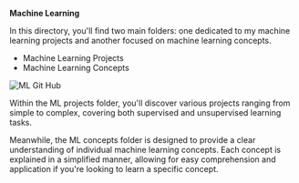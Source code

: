 **Machine Learning** 

In this directory, you'll find two main folders: one dedicated to my machine learning projects and another focused on machine learning concepts.

* Machine Learning Projects
* Machine Learning Concepts

![ML Git Hub](https://github.com/Abhilash-Jose/Machine_Learning/assets/115965454/349d6349-7e72-44de-8ee8-1b0b9246e622)

Within the ML projects folder, you'll discover various projects ranging from simple to complex, covering both supervised and unsupervised learning tasks.

Meanwhile, the ML concepts folder is designed to provide a clear understanding of individual machine learning concepts. Each concept is explained in a simplified manner, 
allowing for easy comprehension and application if you're looking to learn a specific concept.



